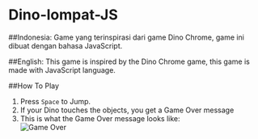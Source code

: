# Dino-lompat-JS

##Indonesia:
Game yang terinspirasi dari game Dino Chrome, game ini dibuat dengan bahasa JavaScript.

##English:
This game is inspired by the Dino Chrome game, this game is made with JavaScript language.

##How To Play
1. Press `Space` to Jump.
2. If your Dino touches the objects, you get a Game Over message
3. This is what the Game Over message looks like: <br>
![Game Over](https://github.com/user-attachments/assets/aeb2e51e-d787-4002-8a8a-0280b1194f88)
